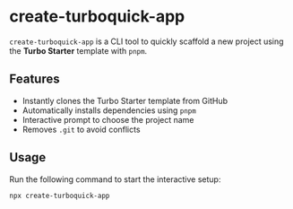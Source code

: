 # create-turboquick-app  

`create-turboquick-app` is a CLI tool to quickly scaffold a new project using the **Turbo Starter** template with `pnpm`.  

## Features  

- Instantly clones the Turbo Starter template from GitHub  
- Automatically installs dependencies using `pnpm`  
- Interactive prompt to choose the project name  
- Removes `.git` to avoid conflicts  

## Usage  

Run the following command to start the interactive setup:  

```bash
npx create-turboquick-app

